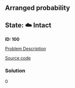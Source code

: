 ## Arranged probability

## State: :cloud: **Intact**

**ID: 100**

[Problem Description](https://projecteuler.net/problem=100)

[Source code](main.cpp)

### Solution
0